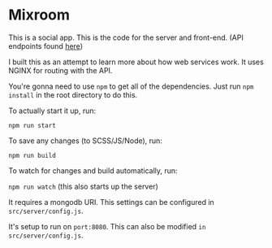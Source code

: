 # Mixroom
This is a social app. This is the code for the server and front-end. (API endpoints found [here](https://github.com/ahermida/mixroomAPI))

I built this as an attempt to learn more about how web services work. It uses NGINX for routing with the API.

You're gonna need to use ```npm``` to get all of the dependencies. Just run
 ```npm install``` in the root directory to do this.

To actually start it up, run:

``` npm run start ```

To save any changes (to SCSS/JS/Node), run:

``` npm run build ```

To watch for changes and build automatically, run:

 ```npm run watch``` (this also starts up the server)

It requires a mongodb URI. This settings can be configured in ```src/server/config.js```.

It's setup to run on ```port:8080```. This can also be modified ```in src/server/config.js```.
